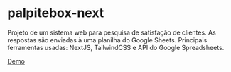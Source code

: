 # palpitebox-next

Projeto de um sistema web para pesquisa de satisfação de clientes. As respostas são enviadas à uma planilha do Google Sheets. Principais ferramentas usadas: NextJS, TailwindCSS e API do Google Spreadsheets.

[Demo](https://palpitebox-next.vercel.app/)
